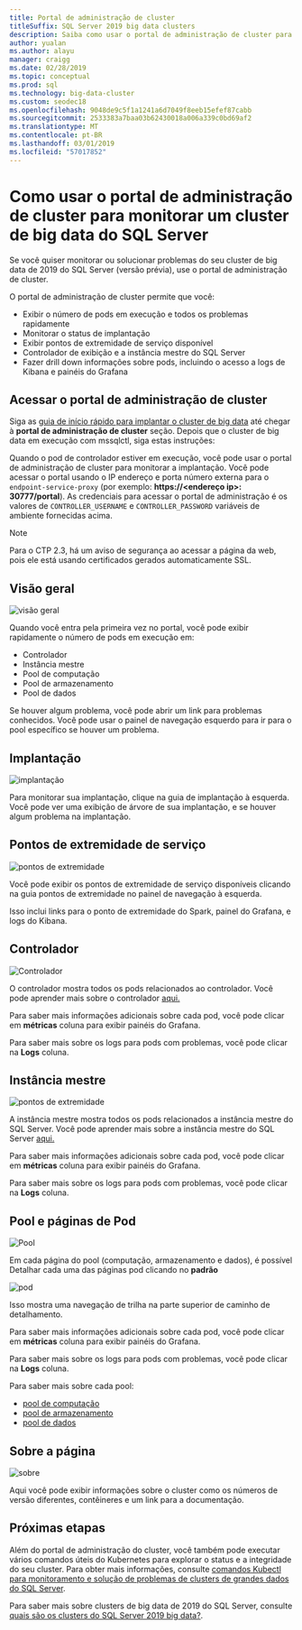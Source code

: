 ```yaml
---
title: Portal de administração de cluster
titleSuffix: SQL Server 2019 big data clusters
description: Saiba como usar o portal de administração de cluster para monitorar clusters do SQL Server 2019 big data (visualização).
author: yualan
ms.author: alayu
manager: craigg
ms.date: 02/28/2019
ms.topic: conceptual
ms.prod: sql
ms.technology: big-data-cluster
ms.custom: seodec18
ms.openlocfilehash: 9048de9c5f1a1241a6d7049f8eeb15efef87cabb
ms.sourcegitcommit: 2533383a7baa03b62430018a006a339c0bd69af2
ms.translationtype: MT
ms.contentlocale: pt-BR
ms.lasthandoff: 03/01/2019
ms.locfileid: "57017852"
---
```

# <a name="how-to-use-the-cluster-administration-portal-to-monitor-a-sql-server-big-data-cluster"></a>Como usar o portal de administração de cluster para monitorar um cluster de big data do SQL Server

Se você quiser monitorar ou solucionar problemas do seu cluster de big data de 2019 do SQL Server (versão prévia), use o portal de administração de cluster.

O portal de administração de cluster permite que você:
- Exibir o número de pods em execução e todos os problemas rapidamente
- Monitorar o status de implantação
- Exibir pontos de extremidade de serviço disponível
- Controlador de exibição e a instância mestre do SQL Server
- Fazer drill down informações sobre pods, incluindo o acesso a logs de Kibana e painéis do Grafana

## <a name="access-the-cluster-administration-portal"></a>Acessar o portal de administração de cluster

Siga as [guia de início rápido para implantar o cluster de big data](quickstart-big-data-cluster-deploy.md) até chegar à **portal de administração de cluster** seção. Depois que o cluster de big data em execução com mssqlctl, siga estas instruções:

Quando o pod de controlador estiver em execução, você pode usar o portal de administração de cluster para monitorar a implantação. Você pode acessar o portal usando o IP endereço e porta número externa para o `endpoint-service-proxy` (por exemplo: **https://\<endereço ip\>: 30777/portal**). As credenciais para acessar o portal de administração é os valores de `CONTROLLER_USERNAME` e `CONTROLLER_PASSWORD` variáveis de ambiente fornecidas acima.

> [!NOTE]
> Para o CTP 2.3, há um aviso de segurança ao acessar a página da web, pois ele está usando certificados gerados automaticamente SSL.

## <a name="overview"></a>Visão geral

![visão geral](./media/cluster-admin-portal/portal-overview.png)

Quando você entra pela primeira vez no portal, você pode exibir rapidamente o número de pods em execução em:
- Controlador
- Instância mestre
- Pool de computação
- Pool de armazenamento
- Pool de dados

Se houver algum problema, você pode abrir um link para problemas conhecidos. Você pode usar o painel de navegação esquerdo para ir para o pool específico se houver um problema.

## <a name="deployment"></a>Implantação

![implantação](./media/cluster-admin-portal/portal-deployment.png)

Para monitorar sua implantação, clique na guia de implantação à esquerda. Você pode ver uma exibição de árvore de sua implantação, e se houver algum problema na implantação.

## <a name="service-endpoints"></a>Pontos de extremidade de serviço

![pontos de extremidade](./media/cluster-admin-portal/portal-endpoints.png)

Você pode exibir os pontos de extremidade de serviço disponíveis clicando na guia pontos de extremidade no painel de navegação à esquerda.

Isso inclui links para o ponto de extremidade do Spark, painel do Grafana, e logs do Kibana.

## <a name="controller"></a>Controlador

![Controlador](./media/cluster-admin-portal/portal-controller.png)

O controlador mostra todos os pods relacionados ao controlador. Você pode aprender mais sobre o controlador [aqui.](concept-controller.md)

Para saber mais informações adicionais sobre cada pod, você pode clicar em **métricas** coluna para exibir painéis do Grafana.

Para saber mais sobre os logs para pods com problemas, você pode clicar na **Logs** coluna.

## <a name="master-instance"></a>Instância mestre

![pontos de extremidade](./media/cluster-admin-portal/portal-master.png)

A instância mestre mostra todos os pods relacionados a instância mestre do SQL Server. Você pode aprender mais sobre a instância mestre do SQL Server [aqui.](concept-master-instance.md)

Para saber mais informações adicionais sobre cada pod, você pode clicar em **métricas** coluna para exibir painéis do Grafana.

Para saber mais sobre os logs para pods com problemas, você pode clicar na **Logs** coluna.

## <a name="pool-and-pod-pages"></a>Pool e páginas de Pod

![Pool](./media/cluster-admin-portal/portal-data-pool.png)

Em cada página do pool (computação, armazenamento e dados), é possível Detalhar cada uma das páginas pod clicando no **padrão**

![pod](./media/cluster-admin-portal/portal-data-default-pool.png)

Isso mostra uma navegação de trilha na parte superior de caminho de detalhamento.

Para saber mais informações adicionais sobre cada pod, você pode clicar em **métricas** coluna para exibir painéis do Grafana.

Para saber mais sobre os logs para pods com problemas, você pode clicar na **Logs** coluna.

Para saber mais sobre cada pool:
- [pool de computação](concept-compute-pool.md)
- [pool de armazenamento](concept-storage-pool.md)
- [pool de dados](concept-data-pool.md)

## <a name="about-page"></a>Sobre a página

![sobre](./media/cluster-admin-portal/portal-about.png)

Aqui você pode exibir informações sobre o cluster como os números de versão diferentes, contêineres e um link para a documentação.

## <a name="next-steps"></a>Próximas etapas

Além do portal de administração do cluster, você também pode executar vários comandos úteis do Kubernetes para explorar o status e a integridade do seu cluster. Para obter mais informações, consulte [comandos Kubectl para monitoramento e solução de problemas de clusters de grandes dados do SQL Server](cluster-troubleshooting-commands.md).

Para saber mais sobre clusters de big data de 2019 do SQL Server, consulte [quais são os clusters do SQL Server 2019 big data?](big-data-cluster-overview.md).
